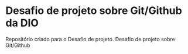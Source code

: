 # Desafio de projeto  sobre Git/Github da DIO
Repositório criado para o Desafio de projeto.
Desafio de projeto sobre Git/Github
